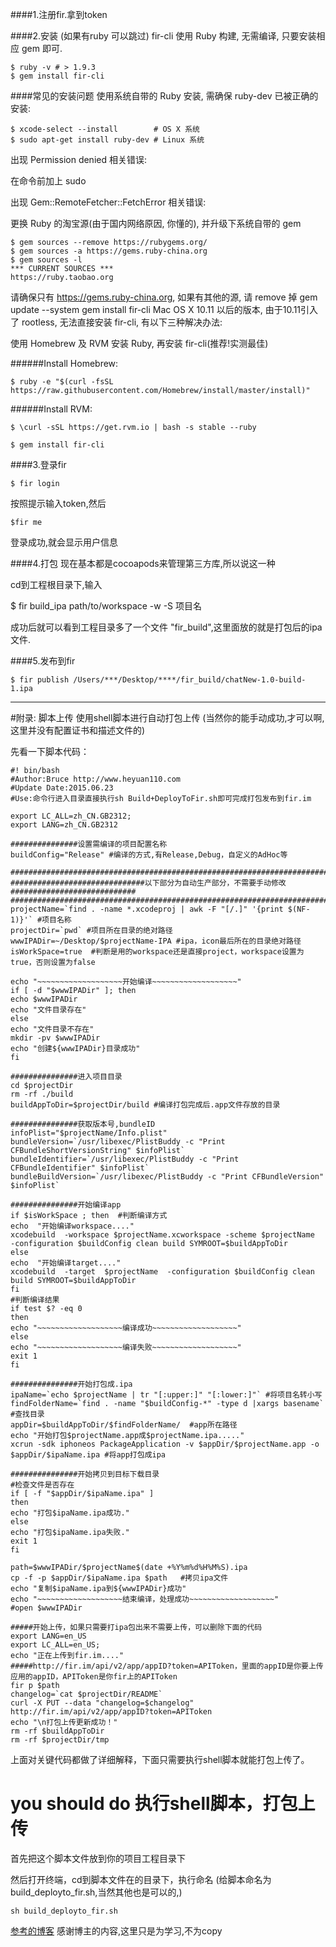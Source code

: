 ####1.注册fir.拿到token

####2.安装 (如果有ruby 可以跳过)
fir-cli 使用 Ruby 构建, 无需编译, 只要安装相应 gem 即可.

```
$ ruby -v # > 1.9.3
$ gem install fir-cli
```
####常见的安装问题
使用系统自带的 Ruby 安装, 需确保 ruby-dev 已被正确的安装:

```
$ xcode-select --install        # OS X 系统
$ sudo apt-get install ruby-dev # Linux 系统
```

出现 Permission denied 相关错误:

在命令前加上 sudo

出现 Gem::RemoteFetcher::FetchError 相关错误:

更换 Ruby 的淘宝源(由于国内网络原因, 你懂的), 并升级下系统自带的 gem

```
$ gem sources --remove https://rubygems.org/
$ gem sources -a https://gems.ruby-china.org
$ gem sources -l
*** CURRENT SOURCES ***
https://ruby.taobao.org
```

请确保只有 https://gems.ruby-china.org, 如果有其他的源, 请 remove 掉
gem update --system
gem install fir-cli
Mac OS X 10.11 以后的版本, 由于10.11引入了 rootless, 无法直接安装 fir-cli, 有以下三种解决办法:

使用 Homebrew 及 RVM 安装 Ruby, 再安装 fir-cli(推荐!实测最佳)

######Install Homebrew:

```
$ ruby -e "$(curl -fsSL https://raw.githubusercontent.com/Homebrew/install/master/install)"
```
######Install RVM:

```
$ \curl -sSL https://get.rvm.io | bash -s stable --ruby

$ gem install fir-cli
```

####3.登录fir
```
$ fir login  
```
按照提示输入token,然后

```
$fir me
```

登录成功,就会显示用户信息

####4.打包
现在基本都是cocoapods来管理第三方库,所以说这一种

cd到工程根目录下,输入

$ fir build_ipa path/to/workspace -w -S 项目名

成功后就可以看到工程目录多了一个文件 "fir_build",这里面放的就是打包后的ipa文件.

####5.发布到fir
```
$ fir publish /Users/***/Desktop/****/fir_build/chatNew-1.0-build-1.ipa
```


*******


#附录: 脚本上传  使用shell脚本进行自动打包上传 (当然你的能手动成功,才可以啊,这里并没有配置证书和描述文件的)


先看一下脚本代码：

```
#! bin/bash
#Author:Bruce http://www.heyuan110.com
#Update Date:2015.06.23
#Use:命令行进入目录直接执行sh Build+DeployToFir.sh即可完成打包发布到fir.im

export LC_ALL=zh_CN.GB2312;
export LANG=zh_CN.GB2312

###############设置需编译的项目配置名称
buildConfig="Release" #编译的方式,有Release,Debug，自定义的AdHoc等

##########################################################################################
##############################以下部分为自动生产部分，不需要手动修改############################
##########################################################################################
projectName=`find . -name *.xcodeproj | awk -F "[/.]" '{print $(NF-1)}'` #项目名称
projectDir=`pwd` #项目所在目录的绝对路径
wwwIPADir=~/Desktop/$projectName-IPA #ipa，icon最后所在的目录绝对路径
isWorkSpace=true  #判断是用的workspace还是直接project，workspace设置为true，否则设置为false

echo "~~~~~~~~~~~~~~~~~~~开始编译~~~~~~~~~~~~~~~~~~~"
if [ -d "$wwwIPADir" ]; then
echo $wwwIPADir
echo "文件目录存在"
else
echo "文件目录不存在"
mkdir -pv $wwwIPADir
echo "创建${wwwIPADir}目录成功"
fi

###############进入项目目录
cd $projectDir
rm -rf ./build
buildAppToDir=$projectDir/build #编译打包完成后.app文件存放的目录

###############获取版本号,bundleID
infoPlist="$projectName/Info.plist"
bundleVersion=`/usr/libexec/PlistBuddy -c "Print CFBundleShortVersionString" $infoPlist`
bundleIdentifier=`/usr/libexec/PlistBuddy -c "Print CFBundleIdentifier" $infoPlist`
bundleBuildVersion=`/usr/libexec/PlistBuddy -c "Print CFBundleVersion" $infoPlist`

###############开始编译app
if $isWorkSpace ; then  #判断编译方式
echo  "开始编译workspace...."
xcodebuild  -workspace $projectName.xcworkspace -scheme $projectName  -configuration $buildConfig clean build SYMROOT=$buildAppToDir
else
echo  "开始编译target...."
xcodebuild  -target  $projectName  -configuration $buildConfig clean build SYMROOT=$buildAppToDir
fi
#判断编译结果
if test $? -eq 0
then
echo "~~~~~~~~~~~~~~~~~~~编译成功~~~~~~~~~~~~~~~~~~~"
else
echo "~~~~~~~~~~~~~~~~~~~编译失败~~~~~~~~~~~~~~~~~~~"
exit 1
fi

###############开始打包成.ipa
ipaName=`echo $projectName | tr "[:upper:]" "[:lower:]"` #将项目名转小写
findFolderName=`find . -name "$buildConfig-*" -type d |xargs basename` #查找目录
appDir=$buildAppToDir/$findFolderName/  #app所在路径
echo "开始打包$projectName.app成$projectName.ipa....."
xcrun -sdk iphoneos PackageApplication -v $appDir/$projectName.app -o $appDir/$ipaName.ipa #将app打包成ipa

###############开始拷贝到目标下载目录
#检查文件是否存在
if [ -f "$appDir/$ipaName.ipa" ]
then
echo "打包$ipaName.ipa成功."
else
echo "打包$ipaName.ipa失败."
exit 1
fi

path=$wwwIPADir/$projectName$(date +%Y%m%d%H%M%S).ipa
cp -f -p $appDir/$ipaName.ipa $path   #拷贝ipa文件
echo "复制$ipaName.ipa到${wwwIPADir}成功"
echo "~~~~~~~~~~~~~~~~~~~结束编译，处理成功~~~~~~~~~~~~~~~~~~~"
#open $wwwIPADir

#####开始上传，如果只需要打ipa包出来不需要上传，可以删除下面的代码
export LANG=en_US
export LC_ALL=en_US;
echo "正在上传到fir.im...."
#####http://fir.im/api/v2/app/appID?token=APIToken，里面的appID是你要上传应用的appID，APIToken是你fir上的APIToken
fir p $path
changelog=`cat $projectDir/README`
curl -X PUT --data "changelog=$changelog" http://fir.im/api/v2/app/appID?token=APIToken
echo "\n打包上传更新成功！"
rm -rf $buildAppToDir
rm -rf $projectDir/tmp

```

上面对关键代码都做了详细解释，下面只需要执行shell脚本就能打包上传了。

# you should do 执行shell脚本，打包上传

首先把这个脚本文件放到你的项目工程目录下

然后打开终端，cd到脚本文件在的目录下，执行命名 (给脚本命名为build_deployto_fir.sh,当然其他也是可以的,)

```
sh build_deployto_fir.sh
```

[参考的博客](http://blog.csdn.net/wang631106979/article/details/52299083) 感谢博主的内容,这里只是为学习,不为copy
